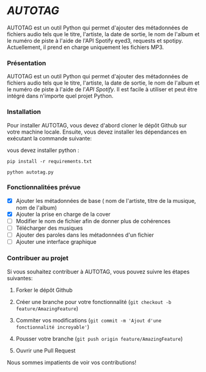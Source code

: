 #  ***AUTOTAG***

AUTOTAG est un outil Python qui permet d'ajouter des métadonnées de fichiers audio tels que le titre, l'artiste, la date de sortie, le nom de l'album et le numéro de piste à l'aide de l'API Spotify eyed3, requests et spotipy. Actuellement, il prend en charge uniquement les fichiers MP3.

###  Présentation
AUTOTAG est un outil Python qui permet d'ajouter des métadonnées de fichiers audio tels que le titre, l'artiste, la date de sortie, le nom de l'album et le numéro de piste à l'aide de l'*API Spotify*. Il est facile à utiliser et peut être intégré dans n'importe quel projet Python.

###  Installation
Pour installer AUTOTAG, vous devez d'abord cloner le dépôt Github sur votre machine locale. Ensuite, vous devez installer les dépendances en exécutant la commande suivante:

vous devez installer python :

    pip install -r requirements.txt
    
    python autotag.py


### Fonctionnalitées prévue

 - [x] Ajouter les métadonnées de base ( nom de l'artiste, titre de la musique, nom de l'album)
 - [x] Ajouter la prise en charge de la cover
 - [ ] Modifier le nom de fichier afin de donner plus de cohérences
 - [ ] Télécharger des musiques
 - [ ] Ajouter des paroles dans les métadonnées d'un fichier
 - [ ] Ajouter une interface graphique

###  Contribuer au projet
Si vous souhaitez contribuer à AUTOTAG, vous pouvez suivre les étapes suivantes:

1. Forker le dépôt Github

2. Créer une branche pour votre fonctionnalité (`git checkout -b feature/AmazingFeature`)

3. Commiter vos modifications (`git commit -m 'Ajout d'une fonctionnalité incroyable'`)

4. Pousser votre branche (`git push origin feature/AmazingFeature`)

5. Ouvrir une Pull Request

Nous sommes impatients de voir vos contributions!
